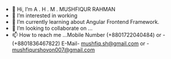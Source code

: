 - 👋 Hi, I’m A . H . M . MUSHFIQUR RAHMAN
- 👀 I’m interested in working
- 🌱 I’m currently learning about Angular Frontend Framework.
- 💞️ I’m looking to collaborate on ...
- 📫 How to reach me ...Mobile Number (+8801722040484)
                                  or - (+8801836467822)
                        E-Mail- mushfiq.sh@gmail.com
                           or - mushfiqurshovon007@gmail.com

<!---
shovon61/shovon61 is a ✨ special ✨ repository because its `README.md` (this file) appears on your GitHub profile.
You can click the Preview link to take a look at your changes.
--->
